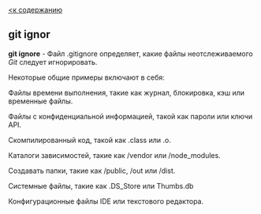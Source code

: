 [<к содержанию](./ignore.md)

## git ignor


__git ignore__ - Файл .gitignore определяет, какие файлы неотслеживаемого *Git* следует игнорировать.

Некоторые общие примеры включают в себя:

Файлы времени выполнения, такие как журнал, блокировка, кэш или временные файлы.

Файлы с конфиденциальной информацией, такой как пароли или ключи API.

Скомпилированный код, такой как .class или .o.

Каталоги зависимостей, такие как /vendor или /node_modules.

Создавать папки, такие как /public, /out или /dist.

Системные файлы, такие как .DS_Store или Thumbs.db

Конфигурационные файлы IDE или текстового редактора.